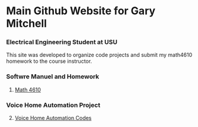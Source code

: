 # Main Github Website for Gary Mitchell
### Electrical Engineering Student at USU

This site was developed to organize code projects and submit my math4610 homework to the course instructor.

### Softwre Manuel and Homework

1. [Math 4610](https://gbmitchell.github.io/math4610)


### Voice Home Automation Project

2. [Voice Home Automation Codes](https://gbmitchell.github.io/Voice-Home-Automation)
